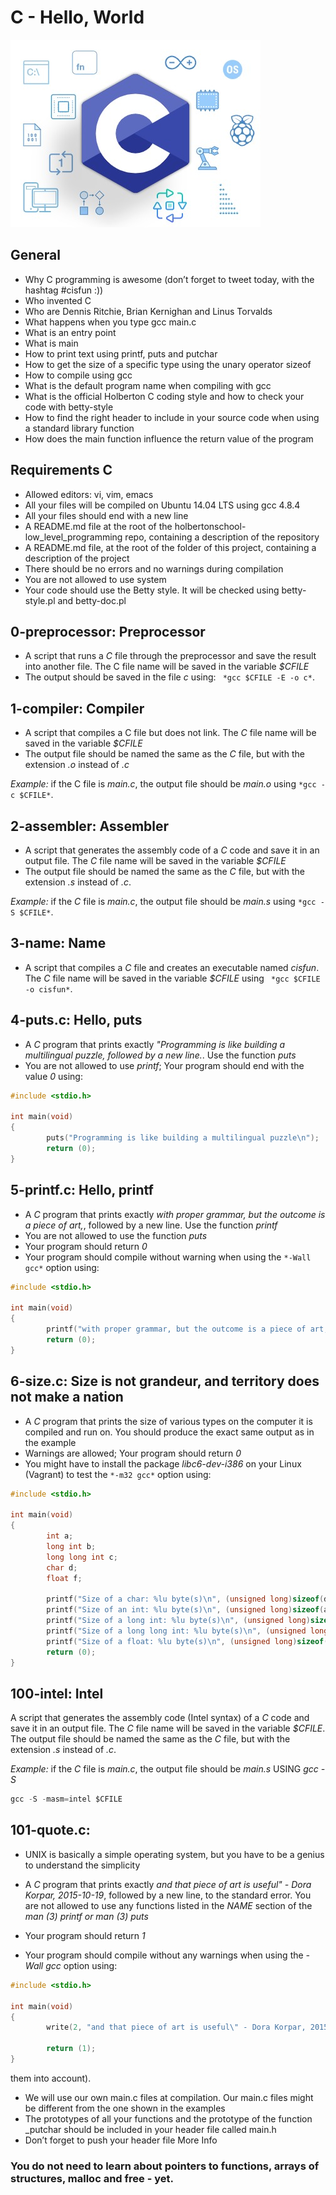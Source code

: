 # **C - Hello, World**
![alt text](https://github.com/THEKINGSTAR/alx-low_level_programming/blob/main/c.jpg?raw=true)

## General

* Why C programming is awesome (don’t forget to tweet today, with the hashtag #cisfun :))
* Who invented C
* Who are Dennis Ritchie, Brian Kernighan and Linus Torvalds
* What happens when you type gcc main.c
* What is an entry point
* What is main
* How to print text using printf, puts and putchar
* How to get the size of a specific type using the unary operator sizeof
* How to compile using gcc
* What is the default program name when compiling with gcc
* What is the official Holberton C coding style and how to check your code with betty-style
* How to find the right header to include in your source code when using a standard library function
* How does the main function influence the return value of the program

## Requirements C

* Allowed editors: vi, vim, emacs
* All your files will be compiled on Ubuntu 14.04 LTS using gcc 4.8.4
* All your files should end with a new line
* A README.md file at the root of the holbertonschool-low_level_programming repo, containing a description of the repository
* A README.md file, at the root of the folder of this project, containing a description of the project
* There should be no errors and no warnings during compilation
* You are not allowed to use system
* Your code should use the Betty style. It will be checked using betty-style.pl and betty-doc.pl

## 0-preprocessor: Preprocessor

* A script that runs a *C* file through the preprocessor and save the result into another file. The C file name will be saved in the variable *$CFILE*
* The output should be saved in the file *c* using: ``` *gcc $CFILE -E -o c*```.

## 1-compiler: Compiler

* A script that compiles a C file but does not link. The *C* file name will be saved in the variable *$CFILE*
* The output file should be named the same as the *C* file, but with the extension *.o* instead of *.c*

*Example:* if the C file is *main.c*, the output file should be *main.o* using ``` *gcc -c $CFILE* ```.

## 2-assembler: Assembler

* A script that generates the assembly code of a *C* code and save it in an output file. The *C* file name will be saved in the variable *$CFILE*
* The output file should be named the same as the *C* file, but with the extension *.s* instead of *.c*.

*Example:* if the *C* file is *main.c*, the output file should be *main.s* using ``` *gcc -S $CFILE* ```.

## 3-name: Name

* A script that compiles a *C* file and creates an executable named *cisfun*. The *C* file name will be saved in the variable *$CFILE* using ``` *gcc $CFILE -o cisfun*```.

## 4-puts.c: Hello, puts

* A *C* program that prints exactly *"Programming is like building a multilingual puzzle, followed by a new line.*. Use the function *puts*
* You are not allowed to use *printf*; Your program should end with the value *0* using:
```c
#include <stdio.h>

int main(void)
{
        puts("Programming is like building a multilingual puzzle\n");
        return (0);
}
```
## 5-printf.c: Hello, printf

* A *C* program that prints exactly *with proper grammar, but the outcome is a piece of art,*, followed by a new line. Use the function *printf*
* You are not allowed to use the function *puts*
* Your program should return *0*
* Your program should compile without warning when using the ``` *-Wall gcc* ``` option using:

```c
#include <stdio.h>

int main(void)
{
        printf("with proper grammar, but the outcome is a piece of art,\n");
        return (0);
}
```

## 6-size.c: Size is not grandeur, and territory does not make a nation

* A *C* program that prints the size of various types on the computer it is compiled and run on. You should produce the exact same output as in the example 
* Warnings are allowed; Your program should return *0*
* You might have to install the package *libc6-dev-i386* on your Linux (Vagrant) to test the ``` *-m32 gcc* ``` option using:

```c
#include <stdio.h>

int main(void)
{
        int a;
        long int b;
        long long int c;
        char d;
        float f;

        printf("Size of a char: %lu byte(s)\n", (unsigned long)sizeof(d));
        printf("Size of an int: %lu byte(s)\n", (unsigned long)sizeof(a));
        printf("Size of a long int: %lu byte(s)\n", (unsigned long)sizeof(b));
        printf("Size of a long long int: %lu byte(s)\n", (unsigned long)sizeof(c));
        printf("Size of a float: %lu byte(s)\n", (unsigned long)sizeof(f));
        return (0);
}
```

## 100-intel: Intel

A script that generates the assembly code (Intel syntax) of a *C* code and save it in an output file. The *C* file name will be saved in the variable *$CFILE*. The output file should be named the same as the *C* file, but with the extension *.s* instead of *.c*.

*Example:* if the *C* file is *main.c*, the output file should be *main.s*  USING *gcc -S*

 ```c
gcc -S -masm=intel $CFILE
```

## 101-quote.c: 
* UNIX is basically a simple operating system, but you have to be a genius to understand the simplicity

* A *C* program that prints exactly *and that piece of art is useful" - Dora Korpar, 2015-10-19*, followed by a new line, to the standard error. You are not allowed to use any functions listed in the *NAME* section of the *man (3) printf or man (3) puts*
* Your program should return *1*
* Your program should compile without any warnings when using the *-Wall gcc* option using:

```c
#include <stdio.h>

int main(void)
{
        write(2, "and that piece of art is useful\" - Dora Korpar, 2015-10-19\n", 61);

        return (1);
}
```
them into account). 
* We will use our own main.c files at compilation. Our main.c files might be different from the one shown in the examples
* The prototypes of all your functions and the prototype of the function _putchar should be included in your header file called main.h
* Don’t forget to push your header file
More Info
### You do not need to learn about pointers to functions, arrays of structures, malloc and free - yet.
